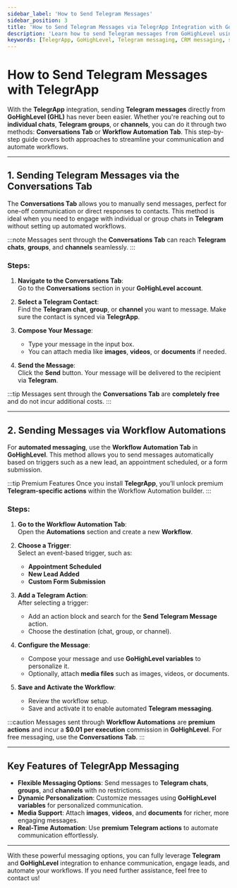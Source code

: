 ```yaml
---
sidebar_label: 'How to Send Telegram Messages'
sidebar_position: 3
title: 'How to Send Telegram Messages via TelegrApp Integration with GoHighLevel'
description: 'Learn how to send Telegram messages from GoHighLevel using TelegrApp. Follow our guide for both manual and automated messaging via Conversations Tab and Workflow Automation.'
keywords: [TelegrApp, GoHighLevel, Telegram messaging, CRM messaging, send Telegram messages, workflow automation, automated messaging, GHL integration, Telegram groups, Telegram channels, GHL automation]
---
```


# How to Send Telegram Messages with TelegrApp

With the **TelegrApp** integration, sending **Telegram messages** directly from **GoHighLevel (GHL)** has never been easier. Whether you're reaching out to **individual chats**, **Telegram groups**, or **channels**, you can do it through two methods: **Conversations Tab** or **Workflow Automation Tab**. This step-by-step guide covers both approaches to streamline your communication and automate workflows.

---

## 1. Sending Telegram Messages via the Conversations Tab

The **Conversations Tab** allows you to manually send messages, perfect for one-off communication or direct responses to contacts. This method is ideal when you need to engage with individual or group chats in **Telegram** without setting up automated workflows.

:::note
Messages sent through the **Conversations Tab** can reach **Telegram chats**, **groups**, and **channels** seamlessly.
:::

### Steps:
1. **Navigate to the Conversations Tab**:  
   Go to the **Conversations** section in your **GoHighLevel account**.

2. **Select a Telegram Contact**:  
   Find the **Telegram chat**, **group**, or **channel** you want to message. Make sure the contact is synced via **TelegrApp**.

3. **Compose Your Message**:  
   - Type your message in the input box.  
   - You can attach media like **images**, **videos**, or **documents** if needed.

4. **Send the Message**:  
   Click the **Send** button. Your message will be delivered to the recipient via **Telegram**.

:::tip
Messages sent through the **Conversations Tab** are **completely free** and do not incur additional costs.
:::

---

## 2. Sending Messages via Workflow Automations

For **automated messaging**, use the **Workflow Automation Tab** in **GoHighLevel**. This method allows you to send messages automatically based on triggers such as a new lead, an appointment scheduled, or a form submission.

:::tip Premium Features
Once you install **TelegrApp**, you’ll unlock premium **Telegram-specific actions** within the Workflow Automation builder.
:::

### Steps:
1. **Go to the Workflow Automation Tab**:  
   Open the **Automations** section and create a new **Workflow**.

2. **Choose a Trigger**:  
   Select an event-based trigger, such as:  
   - **Appointment Scheduled**  
   - **New Lead Added**  
   - **Custom Form Submission**

3. **Add a Telegram Action**:  
   After selecting a trigger:
   - Add an action block and search for the **Send Telegram Message** action.  
   - Choose the destination (chat, group, or channel).

4. **Configure the Message**:  
   - Compose your message and use **GoHighLevel variables** to personalize it.  
   - Optionally, attach **media files** such as images, videos, or documents.

5. **Save and Activate the Workflow**:  
   - Review the workflow setup.  
   - Save and activate it to enable automated **Telegram messaging**.

:::caution
Messages sent through **Workflow Automations** are **premium actions** and incur a **$0.01 per execution** commission in **GoHighLevel**. For free messaging, use the **Conversations Tab**.
:::

---

## Key Features of TelegrApp Messaging

- **Flexible Messaging Options**: Send messages to **Telegram chats**, **groups**, and **channels** with no restrictions.
- **Dynamic Personalization**: Customize messages using **GoHighLevel variables** for personalized communication.
- **Media Support**: Attach **images**, **videos**, and **documents** for richer, more engaging messages.
- **Real-Time Automation**: Use **premium Telegram actions** to automate communication effortlessly.

---

With these powerful messaging options, you can fully leverage **Telegram** and **GoHighLevel** integration to enhance communication, engage leads, and automate your workflows. If you need further assistance, feel free to contact us!
